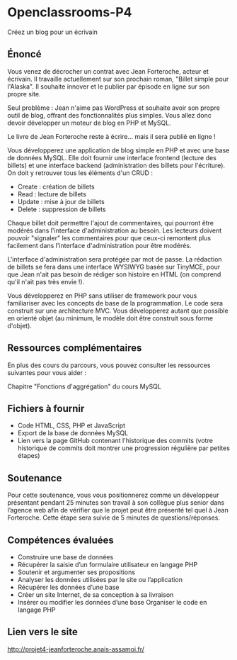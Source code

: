 # Openclassrooms-P4

Créez un blog pour un écrivain

## Énoncé

Vous venez de décrocher un contrat avec Jean Forteroche, acteur et écrivain. Il travaille actuellement sur son prochain roman, "Billet simple pour l'Alaska". Il souhaite innover et le publier par épisode en ligne sur son propre site.

Seul problème : Jean n'aime pas WordPress et souhaite avoir son propre outil de blog, offrant des fonctionnalités plus simples. Vous allez donc devoir développer un moteur de blog en PHP et MySQL.

Le livre de Jean Forteroche reste à écrire... mais il sera publié en ligne !

Vous développerez une application de blog simple en PHP et avec une base de données MySQL. Elle doit fournir une interface frontend (lecture des billets) et une interface backend (administration des billets pour l'écriture). On doit y retrouver tous les éléments d'un CRUD :

- Create : création de billets
- Read : lecture de billets
- Update : mise à jour de billets
- Delete : suppression de billets

Chaque billet doit permettre l'ajout de commentaires, qui pourront être modérés dans l'interface d'administration au besoin.
Les lecteurs doivent pouvoir "signaler" les commentaires pour que ceux-ci remontent plus facilement dans l'interface d'administration pour être modérés.

L'interface d'administration sera protégée par mot de passe. La rédaction de billets se fera dans une interface WYSIWYG basée sur TinyMCE, pour que Jean n'ait pas besoin de rédiger son histoire en HTML (on comprend qu'il n'ait pas très envie !).

Vous développerez en PHP sans utiliser de framework pour vous familiariser avec les concepts de base de la programmation. Le code sera construit sur une architecture MVC. Vous développerez autant que possible en orienté objet (au minimum, le modèle doit être construit sous forme d'objet).

## Ressources complémentaires

En plus des cours du parcours, vous pouvez consulter les ressources suivantes pour vous aider :

Chapitre "Fonctions d'aggrégation" du cours MySQL

## Fichiers à fournir

- Code HTML, CSS, PHP et JavaScript
- Export de la base de données MySQL
- Lien vers la page GitHub contenant l'historique des commits
  (votre historique de commits doit montrer une progression régulière par petites étapes)

## Soutenance

Pour cette soutenance, vous vous positionnerez comme un développeur présentant pendant 25 minutes son travail à son collègue plus senior dans l’agence web afin de vérifier que le projet peut être présenté tel quel à Jean Forteroche. Cette étape sera suivie de 5 minutes de questions/réponses.

## Compétences évaluées

- Construire une base de données
- Récupérer la saisie d’un formulaire utilisateur en langage PHP
- Soutenir et argumenter ses propositions
- Analyser les données utilisées par le site ou l’application
- Récupérer les données d’une base
- Créer un site Internet, de sa conception à sa livraison
- Insérer ou modifier les données d’une base
  Organiser le code en langage PHP

## Lien vers le site

http://projet4-jeanforteroche.anais-assamoi.fr/
